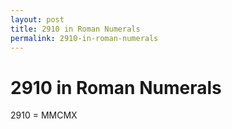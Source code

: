```yaml
---
layout: post
title: 2910 in Roman Numerals
permalink: 2910-in-roman-numerals
---
```


# 2910 in Roman Numerals

2910 = MMCMX
